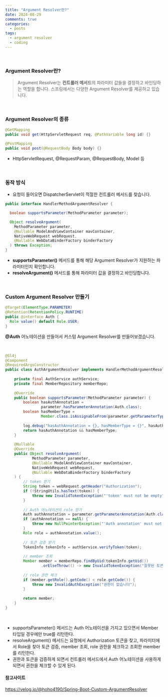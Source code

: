 ```yaml
---
title: "Argument Resolver란?"
date: 2024-08-29
comments: true
categories:
  - posts
tags:
  - argument resolver
  - coding
---
```


<br>

### Argument Resolver란?
> Argument Resolver는 **컨트롤러 메서드**의 파라미터 값들을 결정하고 바인딩하는 역할을 합니다. 스프링에서는 다양한 Argument Resolver를 제공하고 있습니다.

<br>


### Argument Resolver의 종류 

```java
@GetMapping
public void get(HttpServletRequest req, @PathVariable long id) {}

@PostMapping
public void post(@RequestBody Body body) {}
```

- HttpServletRequest, @RequestParam, @RequestBody, Model 등

<br>


### 동작 방식
- 요청이 들어오면 DispatcherServlet이 적절한 컨트롤러 메서드를 찾습니다.

```java
public interface HandlerMethodArgumentResolver {

  boolean supportsParameter(MethodParameter parameter);

  Object resolveArgument(
    MethodParameter parameter,
    @Nullable ModelAndViewContainer mavContainer,
    NativeWebRequest webRequest,
    @Nullable WebDataBinderFactory binderFactory
  ) throws Exception;
}
```

- **supportsParameter()** 메서드를 통해 해당 Argument Resolver가 지원하는 파라미터인지 확인합니다.
- **resolveArgument()** 메서드를 통해 파라미터 값을 결정하고 바인딩합니다.


<br>

### Custom Argument Resolver 만들기

```java
@Target(ElementType.PARAMETER)
@Retention(RetentionPolicy.RUNTIME)
public @interface Auth {
  Role value() default Role.USER;
}
```
**@Auth** 어노테이션을 만들어서 커스텀 Argument Resolver를 만들어보겠습니다.

<br>

```java
@Sl4j  
@Component  
@RequiredArgsConstructor  
public class AuthArgumentResolver implements HandlerMethodArgumentResolver {  
  
	private final AuthService authService;  
	private final MemberRepository memberRepo;  
	  
	@Override  
	public boolean supportsParameter(MethodParameter parameter) {  
		boolean hasAuthAnnotation =  
				parameter.hasParameterAnnotation(Auth.class);  
		boolean hasMemberType =  
				Member.class.isAssignableFrom(parameter.getParameterType());  
		  
		log.debug("hasAuthAnnotation = {}, hasMemberType = {}", hasAuthAnnotation, hasMemberType);  
		return hasAuthAnnotation && hasMemberType;
	}  
	  
	@Nullable  
	@Override  
	public Object resolveArgument(  
			MethodParameter parameter,  
			@Nullable ModelAndViewContainer mavContainer,  
			NativeWebRequest webRequest,  
			@Nullable WebDataBinderFactory binderFactory  
	) {  
		// token 얻기  
		String token = webRequest.getHeader("Authorization");  
		if (!StringUtils.hasText(token)) {  
			throw new InvalidTokenException("'token' must not be empty");  
		}  
		  
		// Auth 어노테이션의 role 얻기  
		Auth authAnnotation = parameter.getParameterAnnotation(Auth.class);  
		if (authAnnotation == null) {  
			throw new NullPointerException("'Auth annotation' must not be null");  
		}  
		Role role = authAnnotation.value();  
		  
		// 토큰 검증 받기  
		TokenInfo tokenInfo = authService.verifyToken(token);  
		  
		// member 조회  
		Member member = memberRepo.findByUid(tokenInfo.getUid())  
				.orElseThrow(() -> new InvalidTokenException("잘못된 토큰입니다"));  
		  
		// role 권한 체크  
		if (member.getRole().getCode() < role.getCode()) {  
			throw new InvalidAuthException("권한이 없습니다");  
		}  
		  
		return member;  
	}  
}
```
<br>

- supportsParameter() 메서드는 Auth 어노테이션을 가지고 있으면서 Member 타입일 경우에만 true를 리턴한다.
- resolveArgument() 메서드는 요청에서 Authorization 토큰을 찾고, 파라미터에서 Role을 찾아 토큰 검증, member 조회, role 권한을 체크하고 조회한 member를 리턴한다.
- 권한과 토큰을 검증하게 되면서 컨트롤러 메서드에서 Auth 어노테이션을 사용하게 되면서 권한을 체크할 수 있게 된다.



#### 참고사이트

https://velog.io/@hoho4190/Spring-Boot-Custom-ArgumentResolver